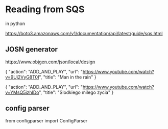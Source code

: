# Reading from SQS 

in python 

https://boto3.amazonaws.com/v1/documentation/api/latest/guide/sqs.html


## JOSN generator 

https://www.objgen.com/json/local/design


{
  "action": "ADD_AND_PLAY",
  "url": "https://www.youtube.com/watch?v=9Uj2VyG8T0I",
  "title": "Man in the rain"
}


{
  "action": "ADD_AND_PLAY",
  "url": "https://www.youtube.com/watch?v=YMsQ5izhIDo",
  "title": "Slodkiego milego zycia"
}


## config parser


from configparser import ConfigParser


